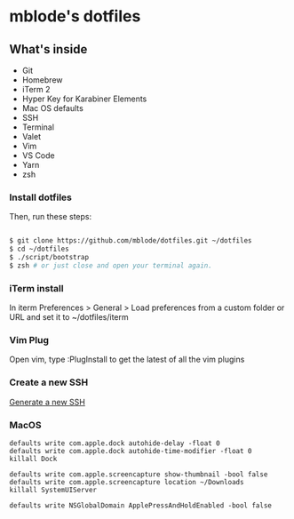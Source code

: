 # mblode's dotfiles

## What's inside

- Git
- Homebrew
- iTerm 2
- Hyper Key for Karabiner Elements
- Mac OS defaults
- SSH
- Terminal
- Valet
- Vim
- VS Code
- Yarn
- zsh

### Install dotfiles

Then, run these steps:

```sh

$ git clone https://github.com/mblode/dotfiles.git ~/dotfiles
$ cd ~/dotfiles
$ ./script/bootstrap
$ zsh # or just close and open your terminal again.

```

### iTerm install

In iterm Preferences > General > Load preferences from a custom folder or URL and set it to ~/dotfiles/iterm

### Vim Plug

Open vim, type :PlugInstall to get the latest of all the vim plugins

### Create a new SSH

[Generate a new SSH](https://help.github.com/articles/generating-a-new-ssh-key-and-adding-it-to-the-ssh-agent/)

### MacOS

```
defaults write com.apple.dock autohide-delay -float 0
defaults write com.apple.dock autohide-time-modifier -float 0
killall Dock

defaults write com.apple.screencapture show-thumbnail -bool false
defaults write com.apple.screencapture location ~/Downloads
killall SystemUIServer

defaults write NSGlobalDomain ApplePressAndHoldEnabled -bool false
```
